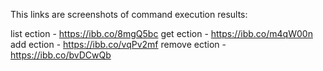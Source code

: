 This links are screenshots of command execution results:

list ection - https://ibb.co/8mgQ5bc
get ection - https://ibb.co/m4qW00n
add ection - https://ibb.co/vqPv2mf
remove ection - https://ibb.co/bvDCwQb
